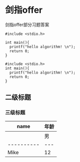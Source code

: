 # 剑指offer
剑指offer部分习题答案

```
#include <stdio.h>
    
int main(){
  printf("hello algorithm! \n");
  return 0;
}
```
    
    #include <stdio.h>
    int main(){
      printf("hello algorithm! \n");
      return 0;
    }
## 二级标题
### 三级标题

|name|年龄|
|----------|---------|
|          |男|女|
|----------|---|---|
|Mike|12|13|
